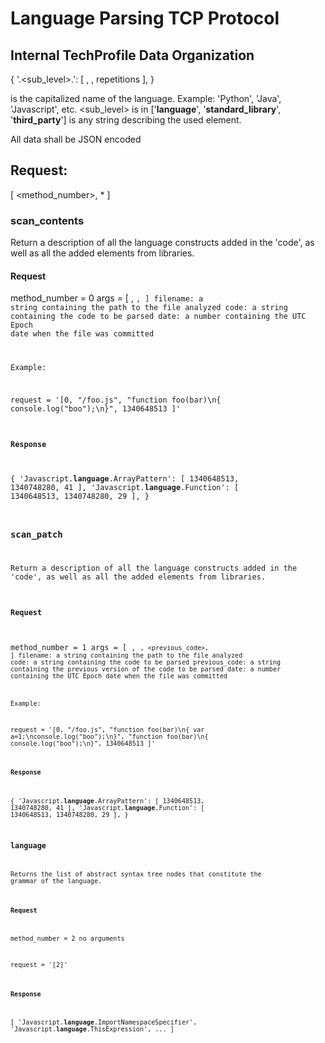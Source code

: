 # Language Parsing TCP Protocol

## Internal TechProfile Data Organization
{
    '<language>.<sub_level>.<node>': [ <first>, <last>, repetitions ],
}

<language> is the capitalized name of the language. Example: 'Python', 'Java', 'Javascript', etc.
<sub_level> is in ['__language__', '__standard_library__', '__third_party__']
<node> is any string describing the used element.

All data shall be JSON encoded

## Request:
[ <method_number>, *<args> ]

### scan_contents
Return a description of all the language constructs added in the 'code', 
as well as all the added elements from libraries.

#### Request
method_number = 0
args = [ <filename>, <code>, <date>] 
filename: a string containing the path to the file analyzed
code: a string containing the code to be parsed
date: a number containing the UTC Epoch date when the file was committed

Example:

request = '[0, "/foo.js", "function foo(bar)\n{ console.log(\"boo\");\n}", 1340648513 ]'

#### Response
{
    'Javascript.__language__.ArrayPattern': [ 1340648513, 1340748280, 41 ],
    'Javascript.__language__.Function': [ 1340648513, 1340748280, 29 ],
}

### scan_patch
Return a description of all the language constructs added in the 'code', 
as well as all the added elements from libraries.

#### Request
method_number = 1
args = [ <filename>, <code>, <previous_code>, <date>] 
filename: a string containing the path to the file analyzed
code: a string containing the code to be parsed
previous_code: a string containing the previous version of the code to be parsed
date: a number containing the UTC Epoch date when the file was committed

Example:

request = '[0, "/foo.js", "function foo(bar)\n{ var a=1;\nconsole.log(\"boo\");\n}", "function foo(bar)\n{ console.log(\"boo\");\n}", 1340648513 ]'

#### Response
{
    'Javascript.__language__.ArrayPattern': [ 1340648513, 1340748280, 41 ],
    'Javascript.__language__.Function': [ 1340648513, 1340748280, 29 ],
}

### language
Returns the list of abstract syntax tree nodes that constitute the grammar of the language.

#### Request
method_number = 2
no arguments

request = '[2]'

#### Response
[
    'Javascript.__language__.ImportNamespaceSpecifier',
    'Javascript.__language__.ThisExpression',
    ...
]



